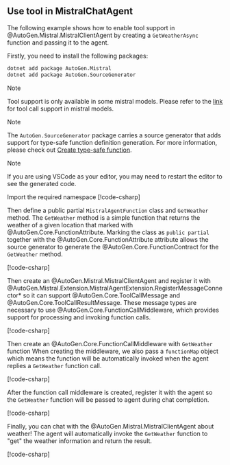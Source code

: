 ## Use tool in MistralChatAgent

The following example shows how to enable tool support in @AutoGen.Mistral.MistralClientAgent by creating a `GetWeatherAsync` function and passing it to the agent.

Firstly, you need to install the following packages:
```bash
dotnet add package AutoGen.Mistral
dotnet add package AutoGen.SourceGenerator
```

> [!Note]
> Tool support is only available in some mistral models. Please refer to the [link](https://docs.mistral.ai/capabilities/function_calling/#available-models) for tool call support in mistral models.

> [!Note]
> The `AutoGen.SourceGenerator` package carries a source generator that adds support for type-safe function definition generation. For more information, please check out [Create type-safe function](./Create-type-safe-function-call.md).

> [!NOTE]
> If you are using VSCode as your editor, you may need to restart the editor to see the generated code.

Import the required namespace
[!code-csharp[](../../sample/AutoGen.BasicSamples/CodeSnippet/MistralAICodeSnippet.cs?name=using_statement)]

Then define a public partial `MistralAgentFunction` class and `GetWeather` method. The `GetWeather` method is a simple function that returns the weather of a given location that marked with @AutoGen.Core.FunctionAttribute. Marking the class as `public partial` together with the @AutoGen.Core.FunctionAttribute attribute allows the source generator to generate the @AutoGen.Core.FunctionContract for the `GetWeather` method.

[!code-csharp[](../../sample/AutoGen.BasicSamples/CodeSnippet/MistralAICodeSnippet.cs?name=weather_function)]

Then create an @AutoGen.Mistral.MistralClientAgent and register it with @AutoGen.Mistral.Extension.MistralAgentExtension.RegisterMessageConnector* so it can support @AutoGen.Core.ToolCallMessage and @AutoGen.Core.ToolCallResultMessage. These message types are necessary to use @AutoGen.Core.FunctionCallMiddleware, which provides support for processing and invoking function calls.

[!code-csharp[](../../sample/AutoGen.BasicSamples/CodeSnippet/MistralAICodeSnippet.cs?name=create_mistral_function_call_agent)]

Then create an @AutoGen.Core.FunctionCallMiddleware with `GetWeather` function When creating the middleware, we also pass a `functionMap` object which means the function will be automatically invoked when the agent replies a `GetWeather` function call.

[!code-csharp[](../../sample/AutoGen.BasicSamples/CodeSnippet/MistralAICodeSnippet.cs?name=create_get_weather_function_call_middleware)]

After the function call middleware is created, register it with the agent so the `GetWeather` function will be passed to agent during chat completion.

[!code-csharp[](../../sample/AutoGen.BasicSamples/CodeSnippet/MistralAICodeSnippet.cs?name=register_function_call_middleware)]

Finally, you can chat with the @AutoGen.Mistral.MistralClientAgent about weather! The agent will automatically invoke the `GetWeather` function to "get" the weather information and return the result.

[!code-csharp[](../../sample/AutoGen.BasicSamples/CodeSnippet/MistralAICodeSnippet.cs?name=send_message_with_function_call)]